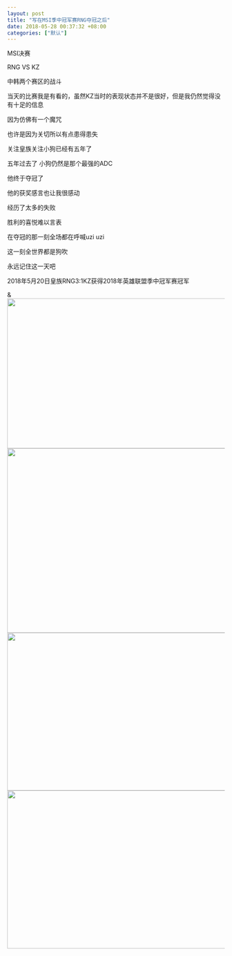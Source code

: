 ```yaml
---
layout: post
title: "写在MSI季中冠军赛RNG夺冠之后"
date: 2018-05-28 00:37:32 +08:00
categories: ["默认"]
---
```


<p>MSI决赛</p>
<p>RNG VS KZ</p>
<p>中韩两个赛区的战斗</p>
<p>当天的比赛我是有看的，虽然KZ当时的表现状态并不是很好，但是我仍然觉得没有十足的信息</p>
<p>因为仿佛有一个魔咒</p>
<p>也许是因为关切所以有点患得患失</p>
<p>关注皇族关注小狗已经有五年了</p>
<p>五年过去了 小狗仍然是那个最强的ADC</p>
<p>他终于夺冠了</p>
<p>他的获奖感言也让我很感动</p>
<p>经历了太多的失败</p>
<p>胜利的喜悦难以言表<!--StartFragment --></p>
<p>在夺冠的那一刻全场都在呼喊uzi uzi</p>
<p>这一刻全世界都是狗吹</p>
<p>永远记住这一天吧</p>
<p>2018年5月20日皇族RNG3:1KZ获得2018年英雄联盟季中冠军赛冠军</p>
<p>&amp;<img class="alignnone size-full wp-image-858" src="https://mrwen.oss-cn-shanghai.aliyuncs.com/2018/05/1.jpg" alt="" width="600" height="347" /> <img class="alignnone size-large wp-image-859" src="https://mrwen.oss-cn-shanghai.aliyuncs.com/2018/05/2.jpeg" alt="" width="640" height="427" /> <img class="alignnone size-large wp-image-860" src="https://mrwen.oss-cn-shanghai.aliyuncs.com/2018/05/3.jpeg" alt="" width="640" height="365" /> <img class="alignnone size-large wp-image-861" src="https://mrwen.oss-cn-shanghai.aliyuncs.com/2018/05/K.jpg" alt="" width="550" height="366" /></p>